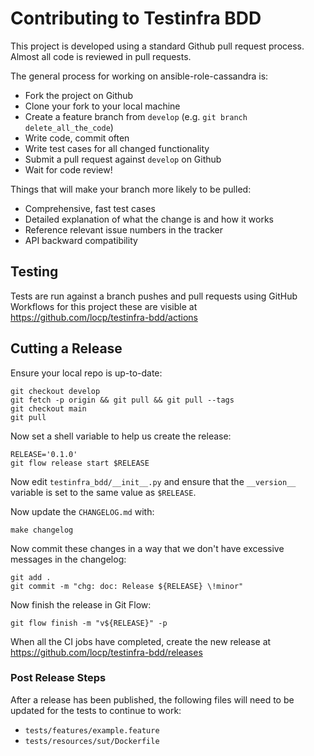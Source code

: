# Contributing to Testinfra BDD

This project is developed using a standard Github pull request
process. Almost all code is reviewed in pull requests.

The general process for working on ansible-role-cassandra is:

- Fork the project on Github
- Clone your fork to your local machine
- Create a feature branch from `develop` (e.g.
  `git branch delete_all_the_code`)
- Write code, commit often
- Write test cases for all changed functionality
- Submit a pull request against `develop` on Github
- Wait for code review!

Things that will make your branch more likely to be pulled:

- Comprehensive, fast test cases
- Detailed explanation of what the change is and how it works
- Reference relevant issue numbers in the tracker
- API backward compatibility

## Testing

Tests are run against a branch pushes and pull requests using GitHub
Workflows for this project these are visible at
https://github.com/locp/testinfra-bdd/actions

## Cutting a Release

Ensure your local repo is up-to-date:
```shell
git checkout develop
git fetch -p origin && git pull && git pull --tags
git checkout main
git pull
```

Now set a shell variable to help us create the release:
```shell
RELEASE='0.1.0'
git flow release start $RELEASE
```

Now edit `testinfra_bdd/__init__.py` and ensure that the `__version__`
variable is set to the same value as `$RELEASE`.

Now update the `CHANGELOG.md` with:
```shell
make changelog
```

Now commit these changes in a way that we don't have excessive messages
in the changelog:
```shell
git add .
git commit -m "chg: doc: Release ${RELEASE} \!minor"
```

Now finish the release in Git Flow:
```shell
git flow finish -m "v${RELEASE}" -p
```

When all the CI jobs have completed, create the new release at
https://github.com/locp/testinfra-bdd/releases

### Post Release Steps

After a release has been published, the following files will need
to be updated for the tests to continue to work:
- `tests/features/example.feature`
- `tests/resources/sut/Dockerfile`
